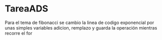 # TareaADS
Para el tema de fibonacci se cambio la linea de codigo exponencial
por unas simples variables adicion, remplazo y guarda la operación mientras recorre el for
